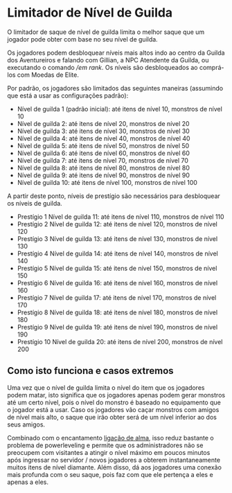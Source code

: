# Limitador de Nível de Guilda

O limitador de saque de nível de guilda limita o melhor saque que um jogador pode obter com base no seu nível de guilda.

Os jogadores podem desbloquear níveis mais altos indo ao centro da Guilda dos Aventureiros e falando com Gillian, a NPC
Atendente da Guilda, ou executando o comando */em rank*. Os níveis são desbloqueados ao comprá-los com Moedas de Elite.

Por padrão, os jogadores são limitados das seguintes maneiras (assumindo que está a usar as configurações padrão):

- Nível de guilda 1 (padrão inicial): até itens de nível 10, monstros de nível 10
- Nível de guilda 2: até itens de nível 20, monstros de nível 20
- Nível de guilda 3: até itens de nível 30, monstros de nível 30
- Nível de guilda 4: até itens de nível 40, monstros de nível 40
- Nível de guilda 5: até itens de nível 50, monstros de nível 50
- Nível de guilda 6: até itens de nível 60, monstros de nível 60
- Nível de guilda 7: até itens de nível 70, monstros de nível 70
- Nível de guilda 8: até itens de nível 80, monstros de nível 80
- Nível de guilda 9: até itens de nível 90, monstros de nível 90
- Nível de guilda 10: até itens de nível 100, monstros de nível 100

A partir deste ponto, níveis de prestígio são necessários para desbloquear os níveis de guilda.

- Prestígio 1 Nível de guilda 11: até itens de nível 110, monstros de nível 110
- Prestígio 2 Nível de guilda 12: até itens de nível 120, monstros de nível 120
- Prestígio 3 Nível de guilda 13: até itens de nível 130, monstros de nível 130
- Prestígio 4 Nível de guilda 14: até itens de nível 140, monstros de nível 140
- Prestígio 5 Nível de guilda 15: até itens de nível 150, monstros de nível 150
- Prestígio 6 Nível de guilda 16: até itens de nível 160, monstros de nível 160
- Prestígio 7 Nível de guilda 17: até itens de nível 170, monstros de nível 170
- Prestígio 8 Nível de guilda 18: até itens de nível 180, monstros de nível 180
- Prestígio 9 Nível de guilda 19: até itens de nível 190, monstros de nível 190
- Prestígio 10 Nível de guilda 20: até itens de nível 200, monstros de nível 200

## Como isto funciona e casos extremos

Uma vez que o nível de guilda limita o nível do item que os jogadores podem matar, isto significa que os jogadores
apenas podem gerar monstros até um certo nível, pois o nível do monstro é baseado no equipamento que o jogador está a
usar. Caso os jogadores vão caçar monstros com amigos de nível mais alto, o saque que irão obter será de um nível
inferior ao dos seus amigos.

Combinado com o encantamento [ligação de alma]($language/elitemobs/soulbind.md$), isso reduz bastante o problema de
powerleveling e permite que os administradores não se preocupem com visitantes a atingir o nível máximo em poucos
minutos após ingressar no servidor / novos jogadores a obterem instantaneamente muitos itens de nível diamante. Além
disso, dá aos jogadores uma conexão mais profunda com o seu saque, pois faz com que ele pertença a eles e apenas a eles.
